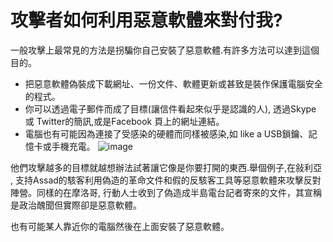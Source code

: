 [Title]: # (攻擊者如何使用惡意軟體來對付我?)
[Order]: # (6)

# 攻擊者如何利用惡意軟體來對付我?

一般攻擊上最常見的方法是拐騙你自己安裝了惡意軟體.有許多方法可以達到這個目的。

* 把惡意軟體偽裝成下載網址、一份文件、軟體更新或甚致是裝作保護電腦安全的程式。
* 你可以透過電子郵件而成了目標(讓信件看起來似乎是認識的人), 透過Skype 或 Twitter的簡訊,或是Facebook 頁上的網址連結。
* 電腦也有可能因為連接了受感染的硬體而同樣被感染,如 like a USB鎖鑰、記憶卡或手機充電。
![image](malware3.png)

他們攻擊越多的目標就越想辦法試著讓它像是你要打開的東西.舉個例子,在敍利亞 , 支持Assad的駭客利用偽造的革命文件和假的反駭客工具等惡意軟體來攻擊反對陣營。同樣的在摩洛哥, 行動人士收到了偽造成半島電台記者寄來的文件，其宣稱是政治醜聞但實際卻是惡意軟體。

也有可能某人靠近你的電腦然後在上面安裝了惡意軟體。
